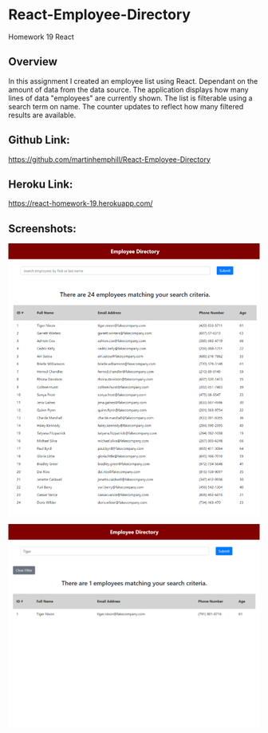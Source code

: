 # React-Employee-Directory
Homework 19 React

## Overview

In this assignment I created an employee list using React. Dependant on the amount of data from the data source. The application displays how many lines of data "employees" are currently shown. The list is filterable using a search term on name. The counter updates to reflect how many filtered results are available.

## Github Link:

https://github.com/martinhemphill/React-Employee-Directory

## Heroku Link:

https://react-homework-19.herokuapp.com/

## Screenshots:

![Image 1](Screenshots/Overview.PNG "Optional Title")

![Image 2](Screenshots\Filter_1.PNG?raw=true "Optional Title")

